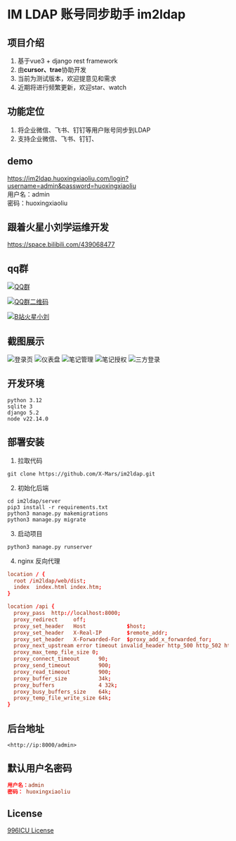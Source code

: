 # IM LDAP 账号同步助手 im2ldap

## 项目介绍

1. 基于vue3 + django rest framework
2. 由**cursor、trae**协助开发
3. 当前为测试版本，欢迎提意见和需求
4. 近期将进行频繁更新，欢迎star、watch

## 功能定位

1. 将企业微信、飞书、钉钉等用户账号同步到LDAP
2. 支持企业微信、飞书、钉钉、

## demo

<https://im2ldap.huoxingxiaoliu.com/login?username=admin&password=huoxingxiaoliu>  
用户名：admin  
密码：huoxingxiaoliu


## 跟着火星小刘学运维开发

<https://space.bilibili.com/439068477>

## qq群

[![QQ群](https://pub.idqqimg.com/wpa/images/group.png)](https://qm.qq.com/cgi-bin/qm/qr?k=a_y5qjuIfBYZHkhGg4JTZqGjTk3KUI5T&jump_from=webapi&authKey=qJpb8UQWFJcxKBdT/zq9kGBqiMxOm9k3TkfYeAtaVtHAbKbIfxMiGBolmP+aWa5b)

[![QQ群二维码](https://github.com/X-Mars/im2ldap/blob/main/images/qrcode.jpg?raw=true)](https://qm.qq.com/cgi-bin/qm/qr?k=a_y5qjuIfBYZHkhGg4JTZqGjTk3KUI5T&jump_from=webapi&authKey=qJpb8UQWFJcxKBdT/zq9kGBqiMxOm9k3TkfYeAtaVtHAbKbIfxMiGBolmP+aWa5b)

[![B站火星小刘](https://github.com/X-Mars/Zabbix-Alert-WeChat/blob/master/images/5.jpg?raw=true)](https://space.bilibili.com/439068477)

## 截图展示

![登录页](https://github.com/X-Mars/im2ldap/blob/main/images/1.png?raw=true)
![仪表盘](https://github.com/X-Mars/im2ldap/blob/main/images/2.png?raw=true)
![笔记管理](https://github.com/X-Mars/im2ldap/blob/main/images/3.png?raw=true)
![笔记授权](https://github.com/X-Mars/im2ldap/blob/main/images/4.png?raw=true)
![三方登录](https://github.com/X-Mars/im2ldap/blob/main/images/5.png?raw=true)

## 开发环境

```shell
python 3.12
sqlite 3
django 5.2
node v22.14.0
```

## 部署安装

1. 拉取代码

```shell
git clone https://github.com/X-Mars/im2ldap.git
```

2. 初始化后端

```shell
cd im2ldap/server
pip3 install -r requirements.txt
python3 manage.py makemigrations
python3 manage.py migrate
```

3. 启动项目

```shell
python3 manage.py runserver
```

4. nginx 反向代理

```conf
location / {
  root /im2ldap/web/dist;
  index  index.html index.htm;
}

location /api {
  proxy_pass  http://localhost:8000;
  proxy_redirect     off;
  proxy_set_header   Host             $host;
  proxy_set_header   X-Real-IP        $remote_addr;
  proxy_set_header   X-Forwarded-For  $proxy_add_x_forwarded_for;
  proxy_next_upstream error timeout invalid_header http_500 http_502 http_503 http_504;
  proxy_max_temp_file_size 0;
  proxy_connect_timeout      90;
  proxy_send_timeout         900;
  proxy_read_timeout         900;
  proxy_buffer_size          34k;
  proxy_buffers              4 32k;
  proxy_busy_buffers_size    64k;
  proxy_temp_file_write_size 64k;
}
```

## 后台地址

```url
<http://ip:8000/admin>
```

## 默认用户名密码

```conf
用户名：admin 
密码： huoxingxiaoliu
```

## License

[996ICU License](LICENSE)  
